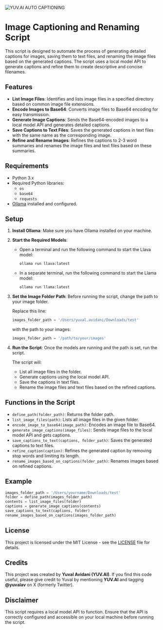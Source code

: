 ![YUV.AI AUTO CAPTIONING]([https://example.com/path-to-your-image.png](https://ideogram.ai/assets/image/lossless/response/LmOfJkIFTUGdbiCqxYoBSA))

# Image Captioning and Renaming Script

This script is designed to automate the process of generating detailed captions for images, saving them to text files, and renaming the image files based on the generated captions. The script uses a local model API to generate captions and refine them to create descriptive and concise filenames.

## Features

- **List Image Files**: Identifies and lists image files in a specified directory based on common image file extensions.
- **Encode Images to Base64**: Converts image files to Base64 encoding for easy transmission.
- **Generate Image Captions**: Sends the Base64-encoded images to a local model API and generates detailed captions.
- **Save Captions to Text Files**: Saves the generated captions in text files with the same name as the corresponding image.
- **Refine and Rename Images**: Refines the captions to 2-3 word summaries and renames the image files and text files based on these summaries.

## Requirements

- Python 3.x
- Required Python libraries:
  - `os`
  - `base64`
  - `requests`
- [Ollama](https://ollama.com) installed and configured.

## Setup

1. **Install Ollama**: Make sure you have Ollama installed on your machine.

2. **Start the Required Models**:
   - Open a terminal and run the following command to start the Llava model:
     ```bash
     ollama run llava:latest
     ```
   - In a separate terminal, run the following command to start the Llama model:
     ```bash
     ollama run llama:latest
     ```

3. **Set the Image Folder Path**: Before running the script, change the path to your image folder.
   
   Replace this line:
    ```python
    images_folder_path = '/Users/yuval.avidani/Downloads/test'
    ```
   with the path to your images:
    ```python
    images_folder_path = '/path/to/your/images'
    ```

4. **Run the Script**: Once the models are running and the path is set, run the script.

   The script will:
   - List all image files in the folder.
   - Generate captions using the local model API.
   - Save the captions in text files.
   - Rename the image files and text files based on the refined captions.

## Functions in the Script

- `define_path(folder_path)`: Returns the folder path.
- `list_image_files(path)`: Lists all image files in the given folder.
- `encode_image_to_base64(image_path)`: Encodes an image file to Base64.
- `generate_image_captions(image_files)`: Sends image files to the local model API and gets captions.
- `save_captions_to_text(captions, folder_path)`: Saves the generated captions to text files.
- `refine_caption(caption)`: Refines the generated caption by removing stop words and limiting its length.
- `rename_images_based_on_captions(folder_path)`: Renames images based on refined captions.

## Example

```python
images_folder_path = '/Users/yourname/Downloads/test'
folder = define_path(images_folder_path)
contents = list_image_files(folder)
captions = generate_image_captions(contents)
save_captions_to_text(captions, folder)
rename_images_based_on_captions(images_folder_path)
```

## License

This project is licensed under the MIT License - see the [LICENSE](LICENSE) file for details.

## Credits

This project was created by **Yuval Avidani (YUV.AI)**. If you find this code useful, please give credit to Yuval by mentioning **YUV.AI** and tagging **@yuvalav** on X (formerly Twitter).

## Disclaimer

This script requires a local model API to function. Ensure that the API is correctly configured and accessible on your local machine before running the script.
